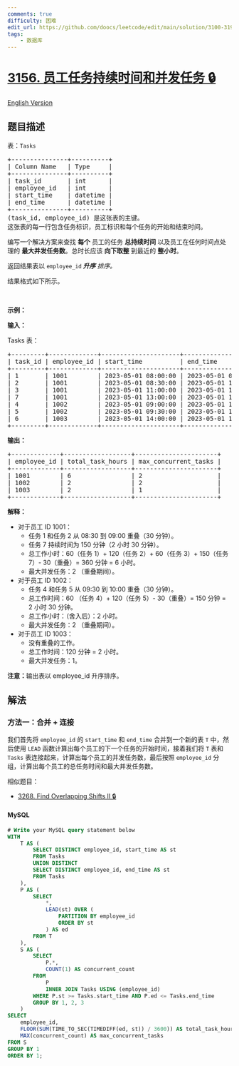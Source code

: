 ```yaml
---
comments: true
difficulty: 困难
edit_url: https://github.com/doocs/leetcode/edit/main/solution/3100-3199/3156.Employee%20Task%20Duration%20and%20Concurrent%20Tasks/README.md
tags:
    - 数据库
---
```


<!-- problem:start -->

# [3156. 员工任务持续时间和并发任务 🔒](https://leetcode.cn/problems/employee-task-duration-and-concurrent-tasks)

[English Version](/solution/3100-3199/3156.Employee%20Task%20Duration%20and%20Concurrent%20Tasks/README_EN.md)

## 题目描述

<!-- description:start -->

<p>表：<code>Tasks</code></p>

<pre>
+---------------+----------+
| Column Name   | Type     |
+---------------+----------+
| task_id       | int      |
| employee_id   | int      |
| start_time    | datetime |
| end_time      | datetime |
+---------------+----------+
(task_id, employee_id) 是这张表的主键。
这张表的每一行包含任务标识，员工标识和每个任务的开始和结束时间。
</pre>

<p>编写一个解决方案来查找 <strong>每个</strong> 员工的任务 <strong>总持续时间</strong> 以及员工在任何时间点处理的 <strong>最大并发任务数</strong>。总时长应该 <strong>向下取整</strong>&nbsp;到最近的 <strong>整小时</strong>。</p>

<p>返回结果表以&nbsp;<code>employee_id</code><strong> <em>升序</em></strong><em>&nbsp;排序。</em></p>

<p>结果格式如下所示。</p>

<p>&nbsp;</p>

<p><strong class="example">示例：</strong></p>

<div class="example-block">
<p><strong>输入：</strong></p>

<p>Tasks 表：</p>

<pre class="example-io">
+---------+-------------+---------------------+---------------------+
| task_id | employee_id | start_time          | end_time            |
+---------+-------------+---------------------+---------------------+
| 1       | 1001        | 2023-05-01 08:00:00 | 2023-05-01 09:00:00 |
| 2       | 1001        | 2023-05-01 08:30:00 | 2023-05-01 10:30:00 |
| 3       | 1001        | 2023-05-01 11:00:00 | 2023-05-01 12:00:00 |
| 7       | 1001        | 2023-05-01 13:00:00 | 2023-05-01 15:30:00 |
| 4       | 1002        | 2023-05-01 09:00:00 | 2023-05-01 10:00:00 |
| 5       | 1002        | 2023-05-01 09:30:00 | 2023-05-01 11:30:00 |
| 6       | 1003        | 2023-05-01 14:00:00 | 2023-05-01 16:00:00 |
+---------+-------------+---------------------+---------------------+
</pre>

<p><strong>输出：</strong></p>

<pre class="example-io">
+-------------+------------------+----------------------+
| employee_id | total_task_hours | max_concurrent_tasks |
+-------------+------------------+----------------------+
| 1001        | 6                | 2                    |
| 1002        | 2                | 2                    |
| 1003        | 2                | 1                    |
+-------------+------------------+----------------------+
</pre>

<p><strong>解释：</strong></p>

<ul>
	<li>对于员工 ID 1001：
	<ul>
		<li>任务 1 和任务 2 从 08:30 到&nbsp;09:00 重叠（30 分钟）。</li>
		<li>任务 7 持续时间为 150 分钟（2 小时 30 分钟）。</li>
		<li>总工作小时：60（任务 1）+ 120（任务 2）+ 60（任务&nbsp;3）+ 150（任务 7）- 30（重叠）= 360 分钟 = 6 小时。</li>
		<li>最大并发任务：2 （重叠期间）。</li>
	</ul>
	</li>
	<li>对于员工 ID 1002：
	<ul>
		<li>任务 4 和任务 5 从 09:30 到&nbsp;10:00 重叠（30 分钟）。</li>
		<li>总工作时间：60 （任务&nbsp;4）+ 120（任务 5）- 30（重叠）= 150 分钟 = 2 小时 30 分钟。</li>
		<li>总工作小时：（舍入后）：2 小时。</li>
		<li>最大并发任务：2 （重叠期间）。</li>
	</ul>
	</li>
	<li>对于员工 ID 1003：
	<ul>
		<li>没有重叠的工作。</li>
		<li>总工作时间：120 分钟 = 2 小时。</li>
		<li>最大并发任务：1。</li>
	</ul>
	</li>
</ul>

<p><b>注意：</b>输出表以 employee_id 升序排序。</p>
</div>

<!-- description:end -->

## 解法

<!-- solution:start -->

### 方法一：合并 + 连接

我们首先将 `employee_id` 的 `start_time` 和 `end_time` 合并到一个新的表 `T` 中，然后使用 `LEAD` 函数计算出每个员工的下一个任务的开始时间，接着我们将 `T` 表和 `Tasks` 表连接起来，计算出每个员工的并发任务数，最后按照 `employee_id` 分组，计算出每个员工的总任务时间和最大并发任务数。

相似题目：

-   [3268. Find Overlapping Shifts II 🔒](https://github.com/doocs/leetcode/blob/main/solution/3200-3299/3268.Find%20Overlapping%20Shifts%20II/README.md)

<!-- tabs:start -->

#### MySQL

```sql
# Write your MySQL query statement below
WITH
    T AS (
        SELECT DISTINCT employee_id, start_time AS st
        FROM Tasks
        UNION DISTINCT
        SELECT DISTINCT employee_id, end_time AS st
        FROM Tasks
    ),
    P AS (
        SELECT
            *,
            LEAD(st) OVER (
                PARTITION BY employee_id
                ORDER BY st
            ) AS ed
        FROM T
    ),
    S AS (
        SELECT
            P.*,
            COUNT(1) AS concurrent_count
        FROM
            P
            INNER JOIN Tasks USING (employee_id)
        WHERE P.st >= Tasks.start_time AND P.ed <= Tasks.end_time
        GROUP BY 1, 2, 3
    )
SELECT
    employee_id,
    FLOOR(SUM(TIME_TO_SEC(TIMEDIFF(ed, st)) / 3600)) AS total_task_hours,
    MAX(concurrent_count) AS max_concurrent_tasks
FROM S
GROUP BY 1
ORDER BY 1;
```

<!-- tabs:end -->

<!-- solution:end -->

<!-- problem:end -->
